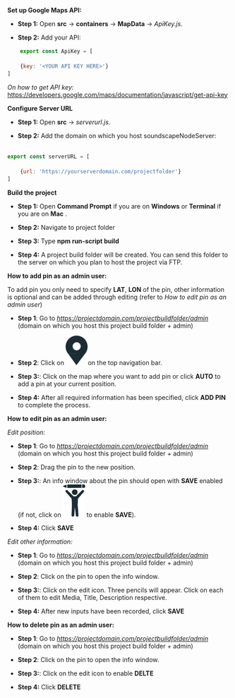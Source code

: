 **Set up Google Maps API:**

- **Step 1:** Open **src** -> **containers** -> **MapData** -> *ApiKey.js*.

- **Step 2:** Add your API: 
```javascript
    export const ApiKey = [

    {key: '<YOUR API KEY HERE>'}
]
```
    
_On how to get API key:_
https://developers.google.com/maps/documentation/javascript/get-api-key




**Configure Server URL**


- **Step 1:** Open **src** -> *serverurl.js*.

- **Step 2:** Add the domain on which you host soundscapeNodeServer: 
```javascript

export const serverURL = [

    {url: 'https://yourserverdomain.com/projectfolder'}
]
```



**Build the project**


- **Step 1:** Open **Command Prompt** if you are on **Windows** or **Terminal** if you are on **Mac** .

- **Step 2:** Navigate to project folder

- **Step 3:** Type **npm run-script build**

- **Step 4:** A project build folder will be created. You can send this folder to the server on which you plan to host the project via FTP.



**How to add pin as an admin user:**

To add pin you only need to specify **LAT**, **LON** of the pin, other information is optional and can be added through editing (refer to *How to edit pin as an admin user*)


- **Step 1**: Go to *https://projectdomain.com/projectbuildfolder/admin* (domain on which you host this project build folder + admin)

- **Step 2**: Click on <img src="./src/img/addPinBtn.png" alt="middle icon" width="50"/>on the top navigation bar.

- **Step 3:**: Click on the map where you want to add pin or click **AUTO** to add a pin at your current position.

- **Step 4:** After all required information has been specified, click **ADD PIN** to complete the process.



**How to edit pin as an admin user:**

*Edit position:*

- **Step 1**: Go to *https://projectdomain.com/projectbuildfolder/admin* (domain on which you host this project build folder + admin)

- **Step 2**: Drag the pin to the new position.

- **Step 3:**: An info window about the pin should open with **SAVE** enabled (if not, click on <img src="./src/img/EditPinSanstext.png" alt="Edit Icon" width="50"/> to enable **SAVE**).

- **Step 4:** Click **SAVE**


*Edit other information:*

- **Step 1**: Go to *https://projectdomain.com/projectbuildfolder/admin* (domain on which you host this project build folder + admin)

- **Step 2**: Click on the pin to open the info window.

- **Step 3:**: Click on the edit icon. Three pencils will appear. Click on each of them to edit Media, Title, Description respective.

- **Step 4:** After new inputs have been recorded, click **SAVE**




**How to delete pin as an admin user:**

- **Step 1**: Go to *https://projectdomain.com/projectbuildfolder/admin* (domain on which you host this project build folder + admin)

- **Step 2**: Click on the pin to open the info window.

- **Step 3:**: Click on the edit icon to enable **DELTE**

- **Step 4:** Click **DELETE**